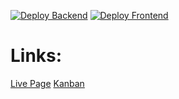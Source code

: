 [![Deploy Backend](https://github.com/yuru-baku/InfintyDeck/actions/workflows/main_infinitydeck.yml/badge.svg)](https://github.com/yuru-baku/InfintyDeck/actions/workflows/main_infinitydeck.yml)
[![Deploy Frontend](https://github.com/yuru-baku/InfintyDeck/actions/workflows/deploy-vue_config.yml/badge.svg)](https://github.com/yuru-baku/InfintyDeck/actions/workflows/deploy-vue_config.yml)
# Links:
[Live Page](https://yuru-baku.github.io/InfintyDeck/)
[Kanban](https://miro.com/welcomeonboard/Y0pHWlpaUjEwR0RYSjBvZjFmMDYwcXRKRVhmY2M2a2FKY0ZJdFRvOU1qM01qVTUyRzdkbHVJTnc4TmhZa0RJQ3wzNDU4NzY0NTc0NzE4Mzk3MjYyfDI=?share_link_id=690598034590)
